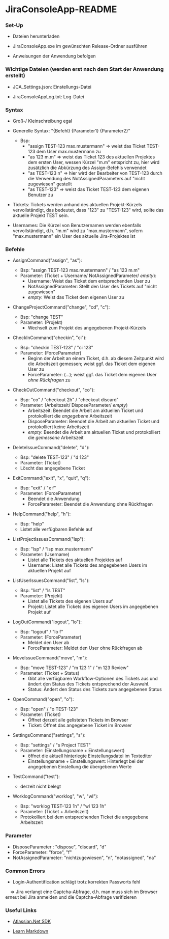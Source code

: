 # JiraConsoleApp-README #

  
  

### Set-Up ###

* Dateien herunterladen

* JiraConsoleApp.exe im gewünschten Release-Ordner ausführen

* Anweisungen der Anwendung befolgen


### Wichtige Dateien (werden erst nach dem Start der Anwendung erstellt) ###

* JCA_Settings.json: Einstellungs-Datei

* JiraConsoleAppLog.txt: Log-Datei


### Syntax ###

* Groß-/ Kleinschreibung egal
	
* Generelle Syntax: "{Befehl} {Parameter1} {Parameter2}"
	* Bsp:  
		* "assign TEST-123 max.mustermann" => weist das Ticket TEST-123 dem User max.mustermann zu
		* "as 123 m.m" => weist das Ticket 123 des aktuellen Projektes dem ersten User, wessen Kürzel "m.m" entspricht zu, hier wird zusätzlich die Abkürzung des Assign-Befehls verwendet
		* "as TEST-123 n" => hier wird der Bearbeiter von TEST-123 durch die Verwendung des NotAssignedParameters auf "nicht zugewiesen" gestellt
		* "as TEST-123" => weist das Ticket TEST-123 dem eigenen Benutzer zu
	
* Tickets: Tickets werden anhand des aktuellen Projekt-Kürzels vervollständigt, das bedeutet, dass "123" zu "TEST-123" wird, sollte das aktuelle Projekt TEST sein.

* Usernames: Die Kürzel von Benutzernamen werden ebenfalls vervollständigt, d.h. "m.m" wird zu "max.mustermann", sofern "max.mustermann" ein User des aktuelle Jira-Projektes ist


### Befehle ###


* AssignCommand("assign", "as"):
	* Bsp: "assign TEST-123 max.mustermann" / "as 123 m.m"
	* Parameter: (Ticket + Username/ NotAssignedParameter/ *empty*):
		* Username: Weist das Ticket dem entsprechenden User zu
		- NotAssignedParameter: Stellt den User des Tickets auf "nicht zugewiesen"
		- *empty*: Weist das Ticket dem eigenen User zu

* ChangeProjectCommand("change", "cd", "c"):
	* Bsp: "change TEST"
	* Parameter: (Projekt)
		* Wechselt zum Projekt des angegebenen Projekt-Kürzels

* CheckInCommand("checkin", "ci"):
	* Bsp: "checkin TEST-123" / "ci 123"
	* Parameter: (ForceParameter)
		* Beginn der Arbeit an einem Ticket, d.h. ab diesem Zeitpunkt wird die Arbeitszeit gemessen; weist ggf. das Ticket dem eigenen User zu
		* ForceParameter: (...); weist ggf. das Ticket dem eigenen User *ohne Rückfragen* zu

* CheckOutCommand("checkout", "co"):
	* Bsp: "co" / "checkout 2h" / "checkout discard"
	* Parameter: (Arbeitszeit/ DisposeParameter/ *empty*)
		* Arbeitszeit: Beendet die Arbeit am aktuellen Ticket und protokolliert die *angegebene* Arbeitszeit
		* DisposeParameter: Beendet die Arbeit am aktuellen Ticket und protokolliert keine Arbeitszeit
		* *empty*: Beendet die Arbeit am aktuellen Ticket und protokolliert die *gemessene* Arbeitszeit

* DeleteIssueCommand("delete", "d"):
	* Bsp: "delete TEST-123" / "d 123"
	* Parameter: (Ticket)
	* Löscht das angegebene Ticket

* ExitCommand("exit", "x", "quit", "q"):
	* Bsp: "exit" / "x f"
	* Parameter: (ForceParameter)
		* Beendet die Anwendung
		* ForceParameter: Beendet die Anwendung ohne Rückfragen

* HelpCommand("help", "h"):
	* Bsp: "help"
	* Listet alle verfügbaren Befehle auf

* ListProjectIssuesCommand("lsp"):
	* Bsp: "lsp" / "lsp max.mustermann"
	* Parameter: (Username)
		* Listet alle Tickets des aktuellen Projektes auf
		* Username: Listet alle Tickets des angegebenen Users im aktuellen Projekt auf

* ListUserIssuesCommand("list", "ls"):
	* Bsp: "list" / "ls TEST"
	* Parameter: (Projekt)
		* Listet alle Tickets des eigenen Users auf
		* Projekt: Listet alle Tickets des eigenen Users im angegebenen Projekt auf

* LogOutCommand("logout", "lo"):
	* Bsp: "logout" / "lo f"
	* Parameter: (ForceParameter)
		* Meldet den User ab
		* ForceParameter: Meldet den User ohne Rückfragen ab

* MoveIssueCommand("move", "m"):
	* Bsp: "move TEST-123" / "m 123 1" / "m 123 Review"
	* Parameter: (Ticket + Status)
		* Gibt alle verfügbaren Workflow-Optionen des Tickets aus und ändert den Status des Tickets entsprechend der Auswahl.
		* Status: Ändert den Status des Tickets zum angegebenen Status

* OpenCommand("open", "o"):
	* Bsp: "open" / "o TEST-123"
	* Parameter: (Ticket)
		* Öffnet derzeit alle gelisteten Tickets im Browser
		* Ticket: Öffnet das angegebene Ticket im Browser

* SettingsCommand("settings", "s"):
	* Bsp: "settings" / "s Project TEST" 
	* Parameter: (Einstellungsname + Einstellungswert)
		* öffnet die aktuell hinterlegte Einstellungsdatei im Texteditor
		* Einstellungsname + Einstellungswert: Hinterlegt bei der angegebenen Einstellung die übergebenen Werte

* TestCommand("test"):
	* derzeit nicht belegt

* WorklogCommand("worklog", "w", "wl"):
	* Bsp: "worklog TEST-123 1h" / "wl 123 1h"
	* Parameter: (Ticket + Arbeitszeit)
	* Protokolliert bei dem entsprechenden Ticket die angegebene Arbeitszeit


### Parameter ###

- DisposeParameter : "dispose", "discard", "d"
- ForceParameter: "force", "f"
- NotAssignedParameter: "nichtzugewiesen", "n", "notassigned", "na"
  

### Common Errors ###

* Login-Authentification schlägt trotz korrekten Passworts fehl

    => Jira verlangt eine Captcha-Abfrage, d.h. man muss sich im Browser erneut bei Jira anmelden und die Captcha-Abfrage verifizieren


### Useful Links ###

* [Atlassian.Net SDK](https://bitbucket.org/farmas/atlassian.net-sdk/src/master/)

* [Learn Markdown](https://bitbucket.org/tutorials/markdowndemo)


